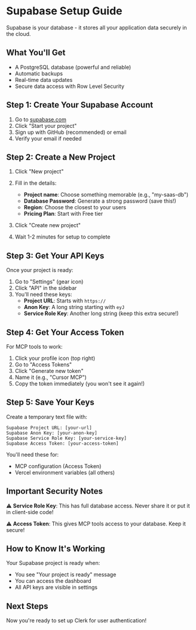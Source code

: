 # Supabase Setup Guide

Supabase is your database - it stores all your application data securely in the cloud.

## What You'll Get

- A PostgreSQL database (powerful and reliable)
- Automatic backups
- Real-time data updates
- Secure data access with Row Level Security

## Step 1: Create Your Supabase Account

1. Go to [supabase.com](https://supabase.com)
2. Click "Start your project"
3. Sign up with GitHub (recommended) or email
4. Verify your email if needed

## Step 2: Create a New Project

1. Click "New project"
2. Fill in the details:
   - **Project name**: Choose something memorable (e.g., "my-saas-db")
   - **Database Password**: Generate a strong password (save this!)
   - **Region**: Choose the closest to your users
   - **Pricing Plan**: Start with Free tier

3. Click "Create new project"
4. Wait 1-2 minutes for setup to complete

## Step 3: Get Your API Keys

Once your project is ready:

1. Go to "Settings" (gear icon)
2. Click "API" in the sidebar
3. You'll need these keys:
   - **Project URL**: Starts with `https://`
   - **Anon Key**: A long string starting with `eyJ`
   - **Service Role Key**: Another long string (keep this extra secure!)

## Step 4: Get Your Access Token

For MCP tools to work:

1. Click your profile icon (top right)
2. Go to "Access Tokens"
3. Click "Generate new token"
4. Name it (e.g., "Cursor MCP")
5. Copy the token immediately (you won't see it again!)

## Step 5: Save Your Keys

Create a temporary text file with:
```
Supabase Project URL: [your-url]
Supabase Anon Key: [your-anon-key]
Supabase Service Role Key: [your-service-key]
Supabase Access Token: [your-access-token]
```

You'll need these for:
- MCP configuration (Access Token)
- Vercel environment variables (all others)

## Important Security Notes

⚠️ **Service Role Key**: This has full database access. Never share it or put it in client-side code!

⚠️ **Access Token**: This gives MCP tools access to your database. Keep it secure!

## How to Know It's Working

Your Supabase project is ready when:
- You see "Your project is ready" message
- You can access the dashboard
- All API keys are visible in settings

## Next Steps

Now you're ready to set up Clerk for user authentication! 